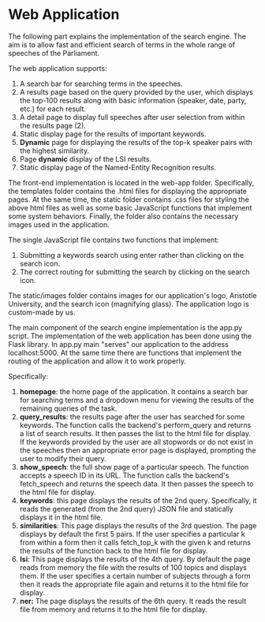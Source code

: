 # Web Application
The following part explains the implementation of the search engine. The aim is to allow fast and efficient search of terms in the whole range of speeches of the Parliament.

The web application supports:

1. A search bar for searching terms in the speeches.
2. A results page based on the query provided by the user, which displays the top-100 results along with basic information (speaker, date, party, etc.) for each result.
3. A detail page to display full speeches after user selection from within the results page (2).
4. Static display page for the results of important keywords.
5. **Dynamic** page for displaying the results of the top-k speaker pairs with the highest similarity.
6. Page **dynamic** display of the LSI results.
7. Static display page of the Named-Entity Recognition results.

The front-end implementation is located in the web-app folder. Specifically, the templates folder contains the .html files for displaying the appropriate pages. At the same time, the static folder contains .css files for styling the above html files as well as some basic JavaScript functions that implement some system behaviors. Finally, the folder also contains the necessary images used in the application.

The single JavaScript file contains two functions that implement:

1. Submitting a keywords search using enter rather than clicking on the search icon.
2. The correct routing for submitting the search by clicking on the search icon.

The static/images folder contains images for our application's logo, Aristotle University, and the search icon (magnifying glass). The application logo is custom-made by us.

The main component of the search engine implementation is the app.py script. The implementation of the web application has been done using the Flask library. In app.py main "serves" our application to the address localhost:5000. At the same time there are functions that implement the routing of the application and allow it to work properly.

Specifically:

1. **homepage**: the home page of the application. It contains a search bar for searching terms and a dropdown menu for viewing the results of the remaining queries of the task.
2. **query_results**: the results page after the user has searched for some keywords. The function calls the backend's perform_query and returns a list of search results. It then passes the list to the html file for display. If the keywords provided by the user are all stopwords or do not exist in the speeches then an appropriate error page is displayed, prompting the user to modify their query.
3. **show_speech**: the full show page of a particular speech. The function accepts a speech ID in its URL. The function calls the backend's fetch_speech and returns the speech data. It then passes the speech to the html file for display.
4. **keywords**: this page displays the results of the 2nd query. Specifically, it reads the generated (from the 2nd query) JSON file and statically displays it in the html file.
5. **similarities**: This page displays the results of the 3rd question. The page displays by default the first 5 pairs. If the user specifies a particular k from within a form then it calls fetch_top_k with the given k and returns the results of the function back to the html file for display.
6. **lsi**: This page displays the results of the 4th query. By default the page reads from memory the file with the results of 100 topics and displays them. If the user specifies a certain number of subjects through a form then it reads the appropriate file again and returns it to the html file for display.
7. **ner:** The page displays the results of the 6th query. It reads the result file from memory and returns it to the html file for display.